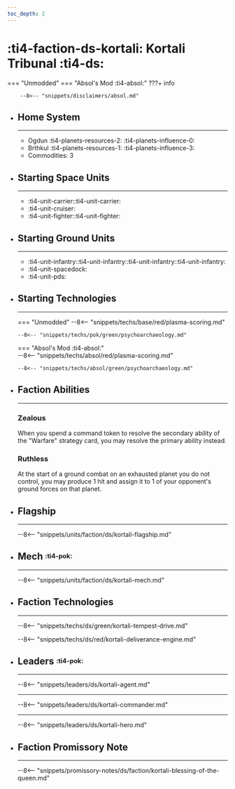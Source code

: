 ```yaml
---
toc_depth: 2
---
```


# :ti4-faction-ds-kortali: Kortali Tribunal :ti4-ds:
=== "Unmodded"
=== "Absol's Mod :ti4-absol:" 
    ???+ info

        --8<-- "snippets/disclaimers/absol.md"

<div class="grid cards" markdown>

-   ## __Home System__

    ---

    * Ogdun :ti4-planets-resources-2: :ti4-planets-influence-0:
    * Brthkul :ti4-planets-resources-1: :ti4-planets-influence-3:
    * Commodities: 3

</div>

<div class="grid cards" markdown>

-   ## __Starting Space Units__

    ---

    * :ti4-unit-carrier::ti4-unit-carrier:
    * :ti4-unit-cruiser:
    * :ti4-unit-fighter::ti4-unit-fighter:

-   ## __Starting Ground Units__

    ---

    * :ti4-unit-infantry::ti4-unit-infantry::ti4-unit-infantry::ti4-unit-infantry:
    * :ti4-unit-spacedock:
    * :ti4-unit-pds:

-   ## __Starting Technologies__

    ---
    === "Unmodded"
        --8<-- "snippets/techs/base/red/plasma-scoring.md"

        --8<-- "snippets/techs/pok/green/psychoarchaeology.md"

    === "Absol's Mod :ti4-absol:"  
        --8<-- "snippets/techs/absol/red/plasma-scoring.md"

        --8<-- "snippets/techs/absol/green/psychoarchaeology.md"

-   ## __Faction Abilities__

    ---
    ### **Zealous**
    
    When you spend a command token to resolve the secondary ability of the "Warfare" strategy card, you may resolve the primary ability instead.

    ### **Ruthless**
    
    At the start of a ground combat on an exhausted planet you do not control, you may produce 1 hit and assign it to 1 of your opponent's ground forces on that planet.

-   ## __Flagship__

    ---
    --8<-- "snippets/units/faction/ds/kortali-flagship.md"

-   ## __Mech__ <sup><sub>:ti4-pok:</sub></sup>

    ---
    --8<-- "snippets/units/faction/ds/kortali-mech.md"

</div>

<div class="grid cards" markdown>

-   ## __Faction Technologies__

    ---

    --8<-- "snippets/techs/ds/green/kortali-tempest-drive.md"

    --8<-- "snippets/techs/ds/red/kortali-deliverance-engine.md"


-   ## __Leaders__ <sup><sub>:ti4-pok:</sub></sup>

    ---
    
    --8<-- "snippets/leaders/ds/kortali-agent.md"

    ---

    --8<-- "snippets/leaders/ds/kortali-commander.md"

    ---

    --8<-- "snippets/leaders/ds/kortali-hero.md"

-   ## __Faction Promissory Note__

    ---
    --8<-- "snippets/promissory-notes/ds/faction/kortali-blessing-of-the-queen.md"

</div>
